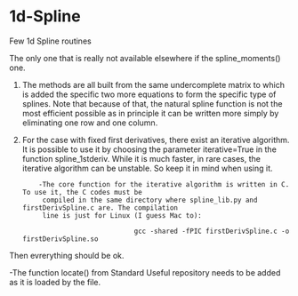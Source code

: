 # 1d-Spline

Few 1d Spline routines

The only one that is really not available elsewhere if the spline_moments() one. 

1.  The methods are all built from the same undercomplete matrix to which is added the specific two more equations
    to form the specific type of splines. Note that because of that, the natural spline function is not the most 
    efficient possible as in principle it can be written more simply by eliminating one row and one column. 

2.  For the case with fixed first derivatives, there exist an iterative algorithm. It is possible to use it by 
    choosing the parameter iterative=True in the function spline_1stderiv. While it is much faster, in rare cases, 
    the iterative algorithm can be unstable. So keep it in mind when using it.
            
            -The core function for the iterative algorithm is written in C. To use it, the C codes must be 
             compiled in the same directory where spline_lib.py and firstDerivSpline.c are. The compilation
             line is just for Linux (I guess Mac to):

                                    gcc -shared -fPIC firstDerivSpline.c -o firstDerivSpline.so

Then evrerything should be ok.

-The function locate() from Standard Useful repository needs to be added as it is loaded by the file.
